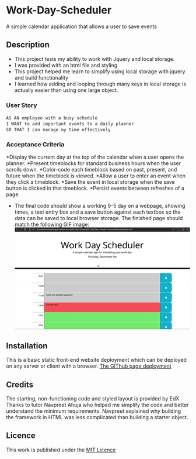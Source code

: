 # Work-Day-Scheduler
A simple calendar application that allows a user to save events

## Description

- This project tests my ability to work with Jquery and local storage.
- I was provided with an html file and styling
- This project helped me learn to simplify using local storage with jquery and build functionality
- I learned how  adding and looping through many keys in local storage is actually easier than using one large object.

### User Story

```
AS AN employee with a busy schedule
I WANT to add important events to a daily planner
SO THAT I can manage my time effectively
```

### Acceptance Criteria

*Display the current day at the top of the calendar when a user opens the planner.
*Present timeblocks for standard business hours when the user scrolls down.
*Color-code each timeblock based on past, present, and future when the timeblock is viewed.
*Allow a user to enter an event when they click a timeblock.
*Save the event in local storage when the save button is clicked in that timeblock.
*Persist events between refreshes of a page.

* The final code should show a working 9-5 day on a webpage, showing times, a text entry box and a save button against each textbox so the data can be saved to local browser storage. The finished page should match the following GIF image:![Layout of finished page](./assets/images/05-third-party-apis-homework-demo.gif)

## Installation

This is a basic static front-end website deployment which can be deployed on any server or client with a browser. [The GIThub page deployment](https://essexgit.github.io/Coding-Assessment-Quiz/)

## Credits

The starting, non-functioning code and styled layout is provided by EdX
Thanks to tutor Navpreet Ahuja who helped me simplify the code and better understand the minimum requirements. Navpreet explained why building the framework in HTML was less complicated than building a starter object.

## Licence
This work is published under the [MIT Licence](./LICENSE)